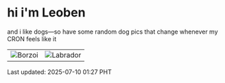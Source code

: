 # hi i'm Leoben

and i like dogs—so have some random dog pics that change whenever my CRON feels like it

|  |  |
|--------|----------|
| ![Borzoi](https://random-dog-vercel.vercel.app/api/random-borzoi?v=1752082046) | ![Labrador](https://random-dog-vercel.vercel.app/api/random-labrador?v=1752082046) |

Last updated: 2025-07-10 01:27 PHT

